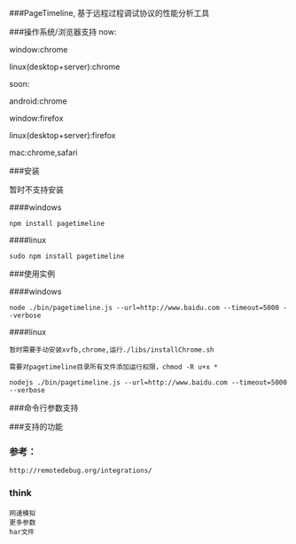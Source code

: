 ###PageTimeline, 基于远程过程调试协议的性能分析工具

###操作系统/浏览器支持
now:

window:chrome

linux(desktop+server):chrome

soon:

android:chrome

window:firefox

linux(desktop+server):firefox

mac:chrome,safari


###安装

暂时不支持安装

####windows

    npm install pagetimeline

####linux

    sudo npm install pagetimeline

###使用实例

####windows

    node ./bin/pagetimeline.js --url=http://www.baidu.com --timeout=5000 --verbose

####linux

    暂时需要手动安装xvfb,chrome,运行./libs/installChrome.sh

    需要对pagetimeline目录所有文件添加运行权限，chmod -R u+x *

    nodejs ./bin/pagetimeline.js --url=http://www.baidu.com --timeout=5000 --verbose


###命令行参数支持

###支持的功能

### 参考：
    http://remotedebug.org/integrations/

### think

    网速模拟
    更多参数
    har文件


